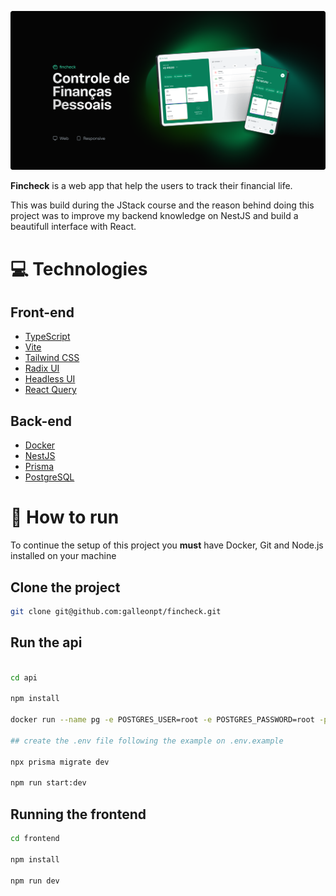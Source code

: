 ![Logo](frontend/src/assets/background.png)

**Fincheck** is a web app that help the users to track their financial life.

This was build during the JStack course and the reason behind doing this project was to improve my backend knowledge on NestJS and build a beautifull interface with React.

# :computer: Technologies

## Front-end

-   [TypeScript](https://www.typescriptlang.org/)
-   [Vite](https://vitejs.dev/)
-   [Tailwind CSS](https://tailwindcss.com/)
-   [Radix UI](https://www.radix-ui.com/)
-   [Headless UI](https://headlessui.com/)
-   [React Query](https://tanstack.com/query/latest/)

## Back-end

-   [Docker](https://www.docker.com/)
-   [NestJS](https://nestjs.com/)
-   [Prisma](https://www.prisma.io/)
-   [PostgreSQL](https://www.postgresql.org/)

# :construction_worker: How to run

To continue the setup of this project you **must** have Docker, Git and Node.js installed on your machine

## Clone the project

```sh
git clone git@github.com:galleonpt/fincheck.git
```

## Run the api

```sh

cd api

npm install

docker run --name pg -e POSTGRES_USER=root -e POSTGRES_PASSWORD=root -p 5432:5432 -d postgres

## create the .env file following the example on .env.example

npx prisma migrate dev

npm run start:dev
```

## Running the frontend

```bash
cd frontend

npm install

npm run dev
```
